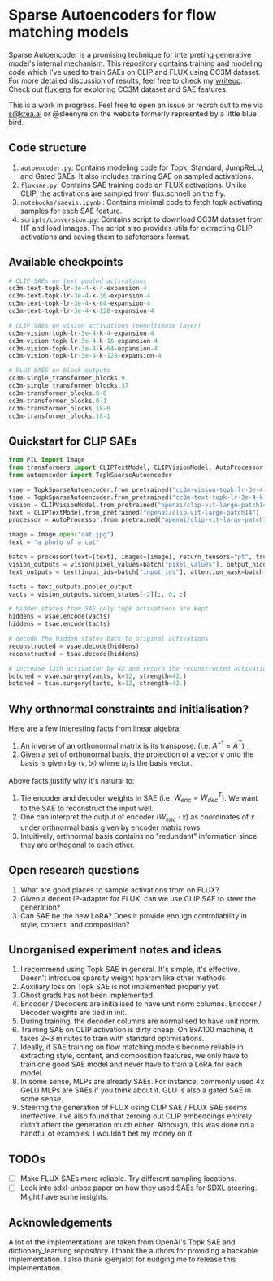 # Sparse Autoencoders for flow matching models

Sparse Autoencoder is a promising technique for interpreting generative model's internal mechanism.
This repository contains training and modeling code which I've used to train SAEs on CLIP and FLUX using CC3M dataset.
For more detailed discussion of results, feel free to check my [writeup](https://re-n-y.github.io/devlog/rambling/sae/).
Check out [fluxlens](https://fluxlens.vercel.app/) for exploring CC3M dataset and SAE features.

This is a work in progress. Feel free to open an issue or rearch out to me via s@krea.ai or @sleenyre on the website formerly represnted by a little blue bird.

## Code structure

1. `autoencoder.py`: Contains modeling code for Topk, Standard, JumpReLU, and Gated SAEs. It also includes training SAE on sampled activations.
2. `fluxsae.py`: Contains SAE training code on FLUX activations. Unlike CLIP, the activations are sampled from flux.schnell on the fly.
3. `notebooks/saevis.ipynb` : Contains minimal code to fetch topk activating samples for each SAE feature.
4. `scripts/conversion.py`: Contains script to download CC3M dataset from HF and load images. The script also provides utils for extracting CLIP activations and saving them to safetensors format.

## Available checkpoints

```python
# CLIP SAEs on text pooled activations
cc3m-text-topk-lr-3e-4-k-4-expansion-4
cc3m-text-topk-lr-3e-4-k-16-expansion-4
cc3m-text-topk-lr-3e-4-k-64-expansion-4
cc3m-text-topk-lr-3e-4-k-128-expansion-4

# CLIP SAEs on vision activations (penultimate layer)
cc3m-vision-topk-lr-3e-4-k-4-expansion-4
cc3m-vision-topk-lr-3e-4-k-16-expansion-4
cc3m-vision-topk-lr-3e-4-k-64-expansion-4
cc3m-vision-topk-lr-3e-4-k-128-expansion-4

# FLUX SAES on block outputs
cc3m-single_transformer_blocks.9
cc3m-single_transformer_blocks.37
cc3m-transformer_blocks.0-0
cc3m-transformer_blocks.0-1
cc3m-transformer_blocks.18-0
cc3m-transformer_blocks.18-1
```

## Quickstart for CLIP SAEs

```python
from PIL import Image
from transformers import CLIPTextModel, CLIPVisionModel, AutoProcessor
from autoencoder import TopkSparseAutoencoder

vsae = TopkSparseAutoencoder.from_pretrained("cc3m-vision-topk-lr-3e-4-k-4-expansion-4")
tsae = TopkSparseAutoencoder.from_pretrained("cc3m-text-topk-lr-3e-4-k-4-expansion-4")
vision = CLIPVisionModel.from_pretrained("openai/clip-vit-large-patch14")
text = CLIPTextModel.from_pretrained("openai/clip-vit-large-patch14")
processor = AutoProcessor.from_pretrained("openai/clip-vit-large-patch14")

image = Image.open("cat.jpg")
text = "a photo of a cat"

batch = processor(text=[text], images=[image], return_tensors="pt", truncation=True, padding=True)
vision_outputs = vision(pixel_values=batch["pixel_values"], output_hidden_states=True)
text_outputs = text(input_ids=batch["input_ids"], attention_mask=batch["attention_mask"])

tacts = text_outputs.pooler_output
vacts = vision_outputs.hidden_states[-2][:, 0, :]

# hidden states from SAE only topk activations are kept
hiddens = vsae.encode(vacts)
hiddens = tsae.encode(tacts)

# decode the hidden states back to original activations
reconstructed = vsae.decode(hiddens)
reconstructed = tsae.decode(hiddens)

# increase 12th activation by 42 and return the reconstructed activations
botched = vsae.surgery(vacts, k=12, strength=42.)
botched = tsae.surgery(tacts, k=12, strength=42.)
```

## Why orthnormal constraints and initialisation?

Here are a few interesting facts from [linear algebra](https://en.wikipedia.org/wiki/Orthonormal_basis):

1. An inverse of an orthonormal matrix is its transpose. (i.e. $A^{-1} = A^T$)
2. Given a set of orthonormal basis, the projection of a vector $v$ onto the basis is given by $\langle v, b_i \rangle$ where $b_i$ is the basis vector.

Above facts justify why it's natural to:

1. Tie encoder and decoder weights in SAE (i.e. $W_{enc} = W_{dec}^T$). We want to the SAE to reconstruct the input well.
2. One can interpret the output of encoder ($W_{enc} \cdot x$) as coordinates of $x$ under orthnormal basis given by encoder matrix rows.
3. Intuitively, orthnormal basis contains no "redundant" information since they are orthogonal to each other.

## Open research questions

1. What are good places to sample activations from on FLUX?
2. Given a decent IP-adapter for FLUX, can we use CLIP SAE to steer the generation?
3. Can SAE be the new LoRA? Does it provide enough controllability in style, content, and composition?

## Unorganised experiment notes and ideas

1. I recommend using Topk SAE in general. It's simple, it's effective. Doesn't introduce sparsity weight hparam like other methods
2. Auxiliary loss on Topk SAE is not implemented properly yet.
3. Ghost grads has not been implemented.
4. Encoder / Decoders are initialised to have unit norm columns. Encoder / Decoder weights are tied in init.
5. During training, the decoder columns are normalised to have unit norm.
6. Training SAE on CLIP activation is dirty cheap. On 8xA100 machine, it takes 2~3 minutes to train with standard optimisations.
7. Ideally, if SAE training on flow matching models become reliable in extracting style, content, and composition features, we only have to train one good SAE model and never have to train a LoRA for each model.
8. In some sense, MLPs are already SAEs. For instance, commonly used 4x GeLU MLPs are SAEs if you think about it. GLU is also a gated SAE in some sense.
9. Steering the generation of FLUX using CLIP SAE / FLUX SAE seems ineffective. I've also found that zeroing out CLIP embeddings entirely didn't affect the generation much either. Although, this was done on a handful of examples. I wouldn't bet my money on it.

## TODOs

- [ ] Make FLUX SAEs more reliable. Try different sampling locations.
- [ ] Look into sdxl-unbox paper on how they used SAEs for SDXL steering. Might have some insights.

## Acknowledgements

A lot of the implementations are taken from OpenAI's Topk SAE and dictionary_learning repository. I thank the authors for providing a hackable implementation.
I also thank @enjalot for nudging me to release this implementation.